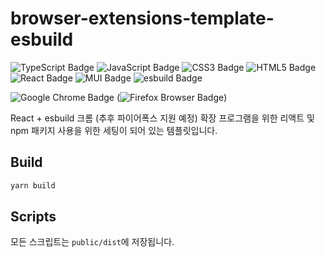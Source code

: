 # browser-extensions-template-esbuild

![TypeScript Badge](https://img.shields.io/badge/TypeScript-3178C6?logo=typescript&logoColor=fff&style=flat-square)
![JavaScript Badge](https://img.shields.io/badge/JavaScript-F7DF1E?logo=javascript&logoColor=000&style=flat-square)
![CSS3 Badge](https://img.shields.io/badge/CSS3-1572B6?logo=css3&logoColor=fff&style=flat-square)
![HTML5 Badge](https://img.shields.io/badge/HTML5-E34F26?logo=html5&logoColor=fff&style=flat-square)
![React Badge](https://img.shields.io/badge/React-61DAFB?logo=react&logoColor=000&style=flat-square)
![MUI Badge](https://img.shields.io/badge/MUI-007FFF?logo=mui&logoColor=fff&style=flat-square)
![esbuild Badge](https://img.shields.io/badge/esbuild-FFCF00?logo=esbuild&logoColor=000&style=flat-square)

![Google Chrome Badge](https://img.shields.io/badge/Google%20Chrome-4285F4?logo=googlechrome&logoColor=fff&style=flat-square)
(![Firefox Browser Badge](https://img.shields.io/badge/Firefox%20Browser-FF7139?logo=firefoxbrowser&logoColor=fff&style=flat-square))

React + esbuild
크롬 (추후 파이어폭스 지원 예정) 확장 프로그램을 위한
리액트 및 npm 패키지 사용을 위한 세팅이 되어 있는 템플릿입니다.

## Build

```sh
yarn build
```

## Scripts

모든 스크립트는 `public/dist`에 저장됩니다.
